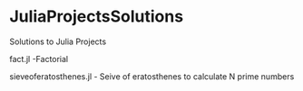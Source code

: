 JuliaProjectsSolutions
======================

Solutions to Julia Projects

fact.jl -Factorial   

sieveoferatosthenes.jl - Seive of eratosthenes to calculate N prime numbers 
